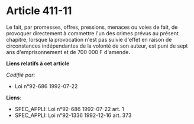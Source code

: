 # Article 411-11

Le fait, par promesses, offres, pressions, menaces ou voies de fait, de provoquer directement à commettre l'un des crimes
prévus au présent chapitre, lorsque la provocation n'est pas suivie d'effet en raison de circonstances indépendantes de la
volonté de son auteur, est puni de sept ans d'emprisonnement et de 700 000 F d'amende.

**Liens relatifs à cet article**

_Codifié par_:

  - Loi n°92-686 1992-07-22

**Liens**:

  - SPEC_APPLI: Loi n°92-686 1992-07-22 art. 1
  - SPEC_APPLI: Loi n°92-1336 1992-12-16 art. 373

